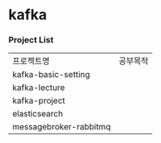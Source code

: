 # kafka

### Project List
| | |
|-|-|
|프로젝트명|공부목적|
|kafka-basic-setting||
|kafka-lecture||
|kafka-project||
|elasticsearch||
|messagebroker-rabbitmq||
